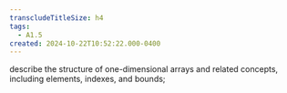 ```yaml
---
transcludeTitleSize: h4
tags:
  - A1.5
created: 2024-10-22T10:52:22.000-0400
---
```

describe the structure of one-dimensional arrays and related concepts, including elements, indexes, and bounds;